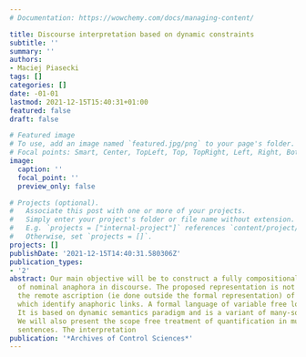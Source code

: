 ```yaml
---
# Documentation: https://wowchemy.com/docs/managing-content/

title: Discourse interpretation based on dynamic constraints
subtitle: ''
summary: ''
authors:
- Maciej Piasecki
tags: []
categories: []
date: -01-01
lastmod: 2021-12-15T15:40:31+01:00
featured: false
draft: false

# Featured image
# To use, add an image named `featured.jpg/png` to your page's folder.
# Focal points: Smart, Center, TopLeft, Top, TopRight, Left, Right, BottomLeft, Bottom, BottomRight.
image:
  caption: ''
  focal_point: ''
  preview_only: false

# Projects (optional).
#   Associate this post with one or more of your projects.
#   Simply enter your project's folder or file name without extension.
#   E.g. `projects = ["internal-project"]` references `content/project/deep-learning/index.md`.
#   Otherwise, set `projects = []`.
projects: []
publishDate: '2021-12-15T14:40:31.580306Z'
publication_types:
- '2'
abstract: Our main objective will be to construct a fully compositional representation
  of nominal anaphora in discourse. The proposed representation is not dependent on
  the remote ascription (ie done outside the formal representation) of syntactic indexes,
  which identify anaphoric links. A formal language of variable free logic is introduced.
  It is based on dynamic semantics paradigm and is a variant of many-sorted type logic.
  We will also present the scope free treatment of quantification in multiple quantifier
  sentences. The interpretation
publication: '*Archives of Control Sciences*'
---
```

